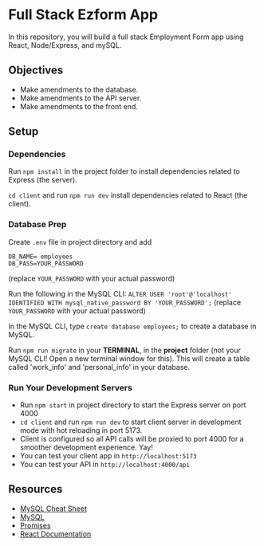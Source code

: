 # Full Stack Ezform App

In this repository, you will build a full stack Employment Form app using React, Node/Express, and mySQL.

## Objectives

- Make amendments to the database.
- Make amendments to the API server.
- Make amendments to the front end.

## Setup

### Dependencies

Run `npm install` in the project folder to install dependencies related to Express (the server).

`cd client` and run `npm run dev` install dependencies related to React (the client).

### Database Prep

Create `.env` file in project directory and add

```
DB_NAME= employees 
DB_PASS=YOUR_PASSWORD
```

(replace `YOUR_PASSWORD` with your actual password)

Run the following in the MySQL CLI: `ALTER USER 'root'@'localhost' IDENTIFIED WITH mysql_native_password BY 'YOUR_PASSWORD';` (replace `YOUR_PASSWORD` with your actual password)

In the MySQL CLI, type `create database employees;` to create a database in MySQL.

Run `npm run migrate` in your **TERMINAL**, in the **project** folder (not your MySQL CLI! Open a new terminal window for this). This will create a table called 'work_info' and 'personal_info' in your database.

### Run Your Development Servers

- Run `npm start` in project directory to start the Express server on port 4000
- `cd client` and run `npm run dev` to start client server in development mode with hot reloading in port 5173.
- Client is configured so all API calls will be proxied to port 4000 for a smoother development experience. Yay!
- You can test your client app in `http://localhost:5173`
- You can test your API in `http://localhost:4000/api`

## Resources

- [MySQL Cheat Sheet](http://www.mysqltutorial.org/mysql-cheat-sheet.aspx)
- [MySQL](https://dev.mysql.com/doc/refman/8.0/en/database-use.html)
- [Promises](https://developer.mozilla.org/en-US/docs/Web/JavaScript/Reference/Global_Objects/Promise)
- [React Documentation](https://react.dev/)